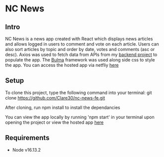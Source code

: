 # NC News



## Intro

NC News is a news app created with React which displays news articles and allows logged in users to comment and vote on each article. Users can also sort articles by topic and order by date, votes and comments (asc or desc). Axios was used to fetch data from APIs from my [backend project](https://github.com/Clare30/nc-news) to populate the app. The [Bulma](https://bulma.io/) framework was used along side css to style the app. You can access the hosted app via netfliy [here](https://clarem.netlify.app/)


## Setup

To clone this project, type the following command into your terminal: git clone https://github.com/Clare30/nc-news-fe.git 

After cloning, run npm install to install the dependancies

You can view the app locally by running 'npm start' in your terminal upon opening the project or view the hosted app [here](https://clarem.netlify.app/)

## Requirements

- Node v16.13.2